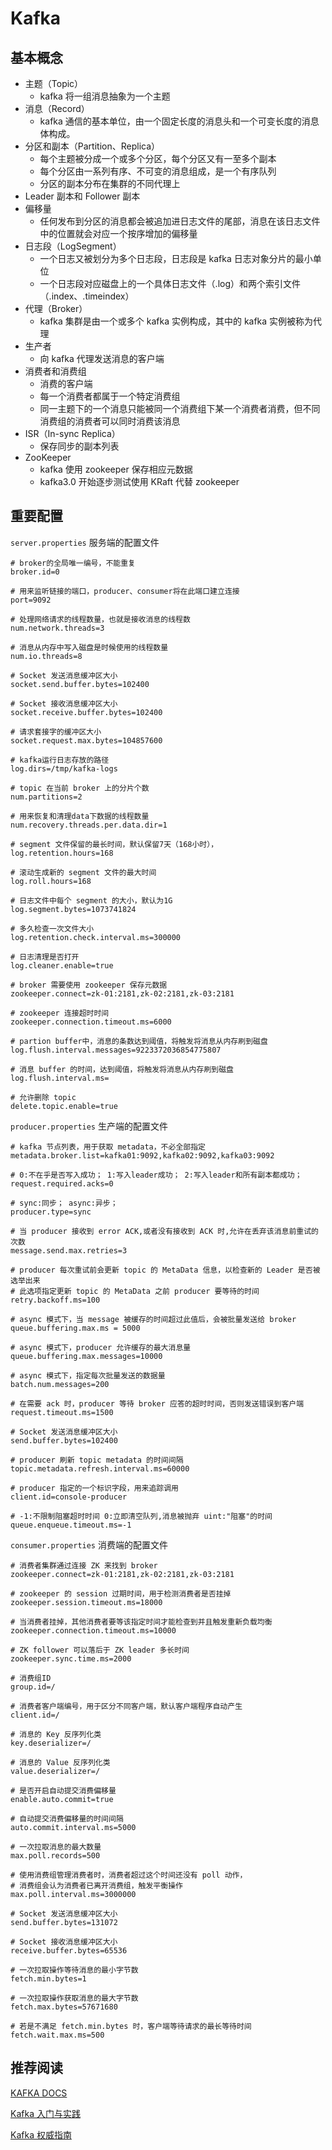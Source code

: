 # Kafka

## 基本概念

- 主题（Topic）
    - kafka 将一组消息抽象为一个主题
- 消息（Record）
    - kafka 通信的基本单位，由一个固定长度的消息头和一个可变长度的消息体构成。
- 分区和副本（Partition、Replica）
    - 每个主题被分成一个或多个分区，每个分区又有一至多个副本
    - 每个分区由一系列有序、不可变的消息组成，是一个有序队列
    - 分区的副本分布在集群的不同代理上
- Leader 副本和 Follower 副本
- 偏移量
    - 任何发布到分区的消息都会被追加进日志文件的尾部，消息在该日志文件中的位置就会对应一个按序增加的偏移量
- 日志段（LogSegment）
    - 一个日志又被划分为多个日志段，日志段是 kafka 日志对象分片的最小单位
    - 一个日志段对应磁盘上的一个具体日志文件（.log）和两个索引文件（.index、.timeindex）
- 代理（Broker）
    - kafka 集群是由一个或多个 kafka 实例构成，其中的 kafka 实例被称为代理
- 生产者
    - 向 kafka 代理发送消息的客户端
- 消费者和消费组
    - 消费的客户端
    - 每一个消费者都属于一个特定消费组
    - 同一主题下的一个消息只能被同一个消费组下某一个消费者消费，但不同消费组的消费者可以同时消费该消息
- ISR（In-sync Replica）
    - 保存同步的副本列表
- ZooKeeper
    - kafka 使用 zookeeper 保存相应元数据
    - kafka3.0 开始逐步测试使用 KRaft 代替 zookeeper

## 重要配置

`server.properties`  服务端的配置文件

```
# broker的全局唯一编号，不能重复
broker.id=0
 
# 用来监听链接的端口，producer、consumer将在此端口建立连接
port=9092
 
# 处理网络请求的线程数量，也就是接收消息的线程数
num.network.threads=3
 
# 消息从内存中写入磁盘是时候使用的线程数量
num.io.threads=8
 
# Socket 发送消息缓冲区大小
socket.send.buffer.bytes=102400
 
# Socket 接收消息缓冲区大小
socket.receive.buffer.bytes=102400
 
# 请求套接字的缓冲区大小
socket.request.max.bytes=104857600
 
# kafka运行日志存放的路径
log.dirs=/tmp/kafka-logs
 
# topic 在当前 broker 上的分片个数
num.partitions=2
 
# 用来恢复和清理data下数据的线程数量
num.recovery.threads.per.data.dir=1
 
# segment 文件保留的最长时间，默认保留7天（168小时），
log.retention.hours=168
 
# 滚动生成新的 segment 文件的最大时间
log.roll.hours=168
 
# 日志文件中每个 segment 的大小，默认为1G
log.segment.bytes=1073741824
 
# 多久检查一次文件大小
log.retention.check.interval.ms=300000
 
# 日志清理是否打开
log.cleaner.enable=true
 
# broker 需要使用 zookeeper 保存元数据
zookeeper.connect=zk-01:2181,zk-02:2181,zk-03:2181
 
# zookeeper 连接超时时间
zookeeper.connection.timeout.ms=6000
 
# partion buffer中，消息的条数达到阈值，将触发将消息从内存刷到磁盘
log.flush.interval.messages=9223372036854775807
 
# 消息 buffer 的时间，达到阈值，将触发将消息从内存刷到磁盘
log.flush.interval.ms=
 
# 允许删除 topic
delete.topic.enable=true
```

`producer.properties`  生产端的配置文件

```
# kafka 节点列表，用于获取 metadata，不必全部指定
metadata.broker.list=kafka01:9092,kafka02:9092,kafka03:9092
 
# 0:不在乎是否写入成功； 1:写入leader成功； 2:写入leader和所有副本都成功；
request.required.acks=0
 
# sync:同步； async:异步；
producer.type=sync
 
# 当 producer 接收到 error ACK,或者没有接收到 ACK 时,允许在丢弃该消息前重试的次数
message.send.max.retries=3
 
# producer 每次重试前会更新 topic 的 MetaData 信息，以检查新的 Leader 是否被选举出来
# 此选项指定更新 topic 的 MetaData 之前 producer 要等待的时间
retry.backoff.ms=100

# async 模式下，当 message 被缓存的时间超过此值后，会被批量发送给 broker
queue.buffering.max.ms = 5000

# async 模式下，producer 允许缓存的最大消息量
queue.buffering.max.messages=10000

# async 模式下，指定每次批量发送的数据量
batch.num.messages=200

# 在需要 ack 时，producer 等待 broker 应答的超时时间，否则发送错误到客户端
request.timeout.ms=1500

# Socket 发送消息缓冲区大小
send.buffer.bytes=102400

# producer 刷新 topic metadata 的时间间隔
topic.metadata.refresh.interval.ms=60000

# producer 指定的一个标识字段，用来追踪调用
client.id=console-producer

# -1:不限制阻塞超时时间 0:立即清空队列,消息被抛弃 uint:"阻塞"的时间
queue.enqueue.timeout.ms=-1
```

`consumer.properties`  消费端的配置文件

```
# 消费者集群通过连接 ZK 来找到 broker
zookeeper.connect=zk-01:2181,zk-02:2181,zk-03:2181
 
# zookeeper 的 session 过期时间，用于检测消费者是否挂掉
zookeeper.session.timeout.ms=18000
 
# 当消费者挂掉，其他消费者要等该指定时间才能检查到并且触发重新负载均衡
zookeeper.connection.timeout.ms=10000
 
# ZK follower 可以落后于 ZK leader 多长时间
zookeeper.sync.time.ms=2000
 
# 消费组ID
group.id=/
 
# 消费者客户端编号，用于区分不同客户端，默认客户端程序自动产生
client.id=/

# 消息的 Key 反序列化类
key.deserializer=/

# 消息的 Value 反序列化类
value.deserializer=/

# 是否开启自动提交消费偏移量
enable.auto.commit=true

# 自动提交消费偏移量的时间间隔
auto.commit.interval.ms=5000

# 一次拉取消息的最大数量
max.poll.records=500

# 使用消费组管理消费者时，消费者超过这个时间还没有 poll 动作，
# 消费组会认为消费者已离开消费组，触发平衡操作
max.poll.interval.ms=3000000
 
# Socket 发送消息缓冲区大小
send.buffer.bytes=131072

# Socket 接收消息缓冲区大小
receive.buffer.bytes=65536
 
# 一次拉取操作等待消息的最小字节数
fetch.min.bytes=1

# 一次拉取操作获取消息的最大字节数
fetch.max.bytes=57671680

# 若是不满足 fetch.min.bytes 时，客户端等待请求的最长等待时间
fetch.wait.max.ms=500
```

## 推荐阅读

[KAFKA DOCS](https://kafka.apache.org/documentation)

[Kafka 入门与实践](https://search.jd.com/Search?keyword=kafka%E5%85%A5%E9%97%A8%E4%B8%8E%E5%AE%9E%E8%B7%B5)

[Kafka 权威指南](https://search.jd.com/Search?keyword=kafka%E6%9D%83%E5%A8%81%E6%8C%87%E5%8D%97)
